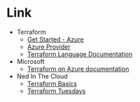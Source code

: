 # Link
* Terraform
  * [Get Started - Azure](https://learn.hashicorp.com/tutorials/terraform/infrastructure-as-code?in=terraform/azure-get-started)
  * [Azure Provider](https://registry.terraform.io/providers/hashicorp/azurerm/latest/docs)
  * [Terraform Language Documentation](https://www.terraform.io/language)
* Microsoft
  * [Terraform on Azure documentation](https://docs.microsoft.com/en-us/azure/developer/terraform/)
* Ned In The Cloud
  * [Terraform Basics](https://www.youtube.com/playlist?list=PLXb5972EMl4BfKVDMaJH6Pg9SI6q_HqMg)
  * [Terraform Tuesdays](https://www.youtube.com/playlist?list=PLXb5972EMl4BWj8cAq9AZgeKBa2M8_7-y)
